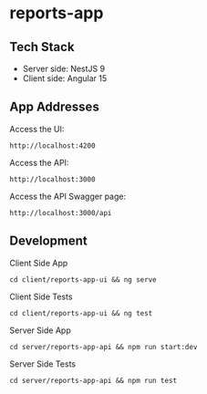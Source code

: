# reports-app

## Tech Stack

- Server side: NestJS 9
- Client side: Angular 15

## App Addresses

Access the UI:

```
http://localhost:4200
```

Access the API:

```
http://localhost:3000
```

Access the API Swagger page:

```
http://localhost:3000/api
```

## Development

Client Side App

```
cd client/reports-app-ui && ng serve
```

Client Side Tests

```
cd client/reports-app-ui && ng test
```

Server Side App

```
cd server/reports-app-api && npm run start:dev
```

Server Side Tests

```
cd server/reports-app-api && npm run test
```
